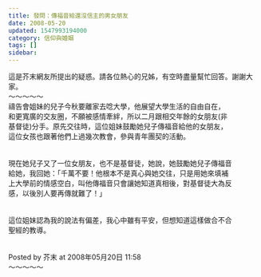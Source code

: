 ```yaml
---
title: 發問：傳福音給還沒信主的男女朋友
date: 2008-05-20
updated: 1547993194000
category: 信仰與婚姻
tags: []
sidebar: 
---
```


<p>這是芥末網友所提出的疑惑。請各位熱心的兄姊，有空時盡量幫忙回答。謝謝大家。<br/><!--more-->～～～～～<br/>禱告會姐妹的兒子今秋要離家去唸大學，他展望大學生活的自由自在，<br/>和更寬廣的交友圈，不願被感情牽絆，所以二月跟相交年餘的女朋友(非<br/>基督徒)分手。原先交往時，這位姐妹鼓勵她兒子傳福音給他的女朋友，<br/>這位女孩也跟著他們上過幾次教會，參與青年團契的活動。<br/><br/><br/>現在她兒子又了一位女朋友，也不是基督徒，她說，她鼓勵她兒子傳福音<br/>給她，我回她：「千萬不要！他根本不是真心與她交往，只是用她來填補<br/>上大學前的情感空白，叫他傳福音只會讓她知道真相後，對基督徒大為反<br/>感，以後別人要再傳就難了！」<br/><br/><br/>這位姐妹認為我的說法有偏差，我心中雖有平安，但想知道這樣做合不合<br/>聖經的教導。<br/><br/><br/>Posted by 芥末 at 2008年05月20日 11:58 <br/>～～～～～</p>